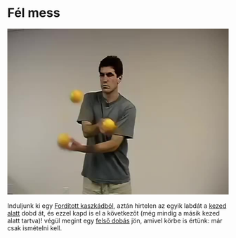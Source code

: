 # Fél mess

![halfmess](/site/videos/poster/halfmess.jpg)

Induljunk ki egy [Fordított kaszkádból](/site/hu/forditott-kaszkad/README.md), aztán hirtelen az egyik labdát a [kezed alatt](/site/hu/kez-alatt/README.md) dobd át, és ezzel kapd is el a következőt (még mindig a másik kezed alatt tartva)! végül megint egy [felső dobás](/site/hu/atadas-felul/README.md) jön, amivel körbe is értünk: már csak ismételni kell.


